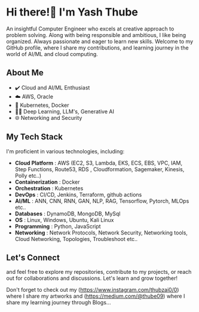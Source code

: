 # Hi there!👋 I'm Yash Thube


An insightful Computer Engineer who excels at creative approach to problem solving. Along with being responsible and ambitious, I like being organized. Always
passionate and eager to learn new skills. 
Welcome to my GitHub profile, where I share my contributions, and learning journey in the world of AI/ML and cloud computing.

## About Me

- ✔️ Cloud and AI/ML Enthusiast
- ☁️ AWS, Oracle
- 🐳 Kubernetes, Docker 
- 🧑‍💻 Deep Learning, LLM's, Generative AI
- 🌐 Networking and Security 

## My Tech Stack

I'm proficient in various technologies, including:

- **Cloud Platform**   : AWS (EC2, S3, Lambda, EKS, ECS, EBS, VPC, IAM, Step Functions, Route53, RDS , Cloudformation, Sagemaker, Kinesis, Polly etc..)
- **Containerization** : Docker
- **Orchestration**    : Kubernetes
- **DevOps**           : CI/CD, Jenkins, Terraform, github actions
- **AI/ML**            : ANN, CNN, RNN, GAN, NLP, RAG, Tensorflow, Pytorch, MLOps etc..
- **Databases**        : DynamoDB, MongoDB, MySql
- **OS**               : Linux, Windows, Ubuntu, Kali Linux
- **Programming**      : Python, JavaScript
- **Networking**       : Network Protocols, Network Security, Networking tools, Cloud Networking, Topologies, Troubleshoot etc..

## Let's Connect
and feel free to explore my repositories, contribute to my projects, or reach out for collaborations and discussions. Let's learn and grow together!

Don't forget to check out my (https://www.instagram.com/thubzai0/0) where I share my artworks and (https://medium.com/@thube09) where I share my learning journey through Blogs...



